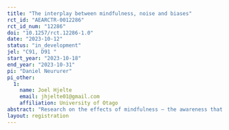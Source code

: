 ```yaml
---
title: "The interplay between mindfulness, noise and biases"
rct_id: "AEARCTR-0012286"
rct_id_num: "12286"
doi: "10.1257/rct.12286-1.0"
date: "2023-10-12"
status: "in_development"
jel: "C91, D91 "
start_year: "2023-10-18"
end_year: "2023-10-31"
pi: "Daniel Neururer"
pi_other:
  1:
    name: Joel Hjelte
    email: jhjelte01@gmail.com
    affiliation: University of Otago
abstract: "Research on the effects of mindfulness – the awareness that arises from paying attention, on purpose, in the present moment and adopting a deliberately open, non-judgmental and impartial view toward one’s thoughts and feelings – suggests that mindfulness-based interventions (MBIs) have the potential to increase individual well-being. At the same time, the cognitive effects of MBIs are less clear. This study investigates whether the effect of a short MBI influences the magnitude of priming and anchoring on a judgement task. "
layout: registration
---
```


